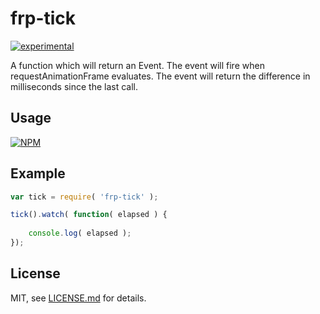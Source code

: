 # frp-tick

[![experimental](http://badges.github.io/stability-badges/dist/experimental.svg)](http://github.com/badges/stability-badges)

A function which will return an Event. The event will fire when requestAnimationFrame evaluates. The event will return the difference in milliseconds since the last call.

## Usage

[![NPM](https://nodei.co/npm/frp-tick.png)](https://www.npmjs.com/package/frp-tick)

## Example

```javascript
var tick = require( 'frp-tick' );

tick().watch( function( elapsed ) {
	
	console.log( elapsed );
});
```

## License

MIT, see [LICENSE.md](http://github.com/jam3/frp-raf/blob/master/LICENSE) for details.
